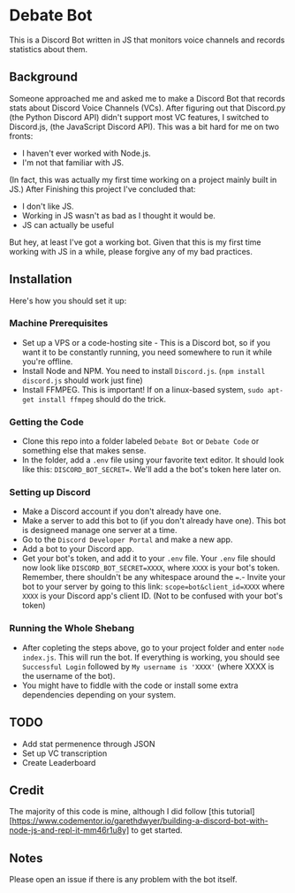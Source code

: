 # Debate Bot
This is a Discord Bot written in JS that monitors voice channels and records statistics about them. 

## Background
Someone approached me and asked me to make a Discord Bot that records stats about Discord Voice Channels (VCs).
After figuring out that Discord.py (the Python Discord API) didn't support most VC features, I switched to Discord.js, (the JavaScript Discord API). 
This was a bit hard for me on two fronts: 

- I haven't ever worked with Node.js.
- I'm not that familiar with JS.

(In fact, this was actually my first time working on a project mainly built in JS.) 
After Finishing this project I've concluded that: 

- I don't like JS.
- Working in JS wasn't as bad as I thought it would be. 
- JS can actually be useful

But hey, at least I've got a working bot. 
Given that this is my first time working with JS in a while, please forgive any of my bad practices. 

## Installation
Here's how you should set it up:

### Machine Prerequisites
- Set up a VPS or a code-hosting site - This is a Discord bot, so if you want it to be constantly running, you need somewhere to run it while you're offline.
- Install Node and NPM. You need to install `Discord.js`. (`npm install discord.js` should work just fine)
- Install FFMPEG. This is important! If on a linux-based system, `sudo apt-get install ffmpeg` should do the trick.

### Getting the Code
- Clone this repo into a folder labeled `Debate Bot` or `Debate Code` or something else that makes sense. 
- In the folder, add a `.env` file using your favorite text editor. It should look like this: `DISCORD_BOT_SECRET=`. We'll add a the bot's token here later on.

### Setting up Discord
- Make a Discord account if you don't already have one.
- Make a server to add this bot to (if you don't already have one). This bot is designeed manage one server at a time.
- Go to the `Discord Developer Portal` and make a new app. 
- Add a bot to your Discord app. 
- Get your bot's token, and add it to your `.env` file. Your `.env` file should now look like `DISCORD_BOT_SECRET=XXXX`, where `XXXX` is your bot's token. Remember, there shouldn't be any whitespace around the `=`.- Invite your bot to your server by going to this link: `scope=bot&client_id=XXXX` where `XXXX` is your Discord app's client ID. (Not to be confused with your bot's token)

### Running the Whole Shebang
- After copleting the steps above, go to your project folder and enter `node index.js`. This will run the bot. If everything is working, you should see `Successful Login` followed by `My username is 'XXXX'` (where XXXX is the username of the bot). 
- You might have to fiddle with the code or install some extra dependencies depending on your system. 

## TODO
- Add stat permenence through JSON
- Set up VC transcription
- Create Leaderboard

## Credit
The majority of this code is mine, although I did follow [this tutorial][https://www.codementor.io/garethdwyer/building-a-discord-bot-with-node-js-and-repl-it-mm46r1u8y] to get started.

## Notes
Please open an issue if there is any problem with the bot itself. 
